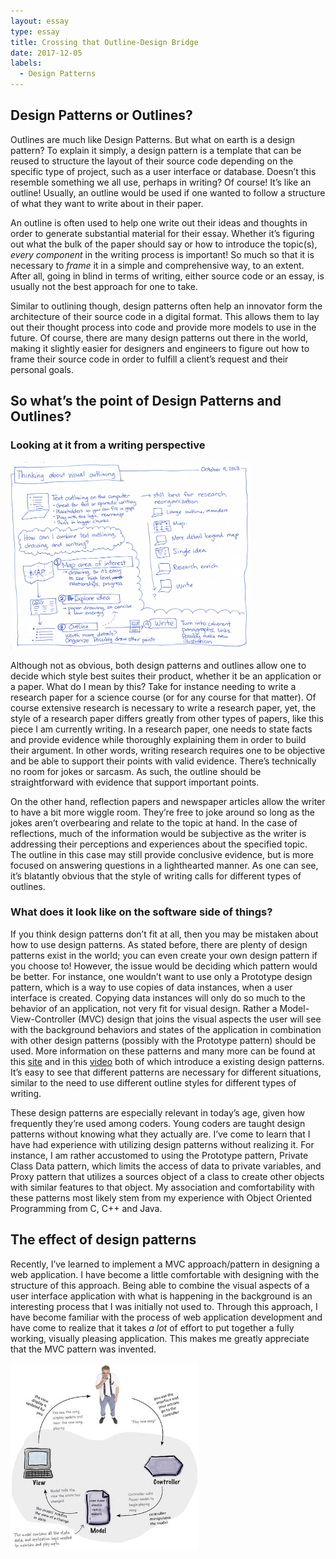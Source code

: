 ```yaml
---
layout: essay
type: essay
title: Crossing that Outline-Design Bridge
date: 2017-12-05
labels:
  - Design Patterns
---
```


## Design Patterns or Outlines?

Outlines are much like Design Patterns. But what on earth is a design pattern? To explain it simply, a design pattern is a template that can be reused to structure the layout of their source code depending on the specific type of project, such as a user interface or database. Doesn’t this resemble something we all use, perhaps in writing? Of course! It’s like an outline! Usually, an outline would be used if one wanted to follow a structure of what they want to write about in their paper. 

An outline is often used to help one write out their ideas and thoughts in order to generate substantial material for their essay. Whether it’s figuring out what the bulk of the paper should say or how to introduce the topic(s), *every component* in the writing process is important! So much so that it is necessary to *_frame_* it in a simple and comprehensive way, to an extent. After all, going in blind in terms of writing, either source code or an essay, is usually not the best approach for one to take.

Similar to outlining though, design patterns often help an innovator form the architecture of their source code in a digital format. This allows them to lay out their thought process into code and provide more models to use in the future. Of course, there are many design patterns out there in the world, making it slightly easier for designers and engineers to figure out how to frame their source code in order to fulfill a client’s request and their personal goals. 

## So what’s the point of Design Patterns and Outlines?

### Looking at it from a writing perspective 

<img class="ui left floated image" height="300" src="../images/outlineprocess.jpg">

Although not as obvious, both design patterns and outlines allow one to decide which style best suites their product, whether it be an application or a paper. What do I mean by this? Take for instance needing to write a research paper for a science course (or for any course for that matter). Of course extensive research is necessary to write a research paper, yet, the style of a research paper differs greatly from other types of papers, like this piece I am currently writing. In a research paper, one needs to state facts and provide evidence while thoroughly explaining them in order to build their argument. In other words, writing research requires one to be objective and be able to support their points with valid evidence. There’s technically no room for jokes or sarcasm. As such, the outline should be straightforward with evidence that support important points. 

On the other hand, reflection papers and newspaper articles  allow the writer to have a bit more wiggle room. They’re free to joke around so long as the jokes aren’t overbearing and relate to the topic at hand. In the case of reflections, much of the information would be subjective as the writer is addressing their perceptions and experiences about the specified topic. The outline in this case may still provide conclusive evidence, but is more focused on answering questions in a lighthearted manner. As one can see, it’s blatantly obvious that the style of writing calls for different types of outlines.     

### What does it look like on the software side of things?

If you think design patterns don’t fit at all, then you may be mistaken about how to use design patterns. As stated before, there are plenty of design patterns exist in the world; you can even create your own design pattern if you choose to! However, the issue would be deciding which pattern would be better. For instance, one wouldn’t want to use only a Prototype design pattern, which is a way to use copies of data instances, when a user interface is created. Copying data instances will only do so much to the behavior of an application, not very fit for visual design. Rather a Model-View-Controller (MVC) design that joins the visual aspects the user will see with the background behaviors and states of the application in combination with other design patterns (possibly with the Prototype pattern) should be used. More information on these patterns and many more can be found at this [site](https://sourcemaking.com/design_patterns) and in this [video](https://www.youtube.com/watch?time_continue=982&v=Z2yjimK_MJU) both of which introduce a existing design patterns. It’s easy to see that different patterns are necessary for different situations, similar to the need to use different outline styles for different types of writing.  

These design patterns are especially relevant in today’s age, given how frequently they’re used among coders. Young coders are taught design patterns without knowing what they actually are. I’ve come to learn that I have had experience with utilizing design patterns without realizing it. For instance, I am rather accustomed to using the Prototype pattern, Private Class Data pattern, which limits the access of data to private variables, and Proxy pattern that utilizes a sources object of a class to create other objects with similar features to that object. My association and comfortability with these patterns most likely stem from my experience with Object Oriented Programming from C, C++ and Java. 

## The effect of design patterns 

Recently, I’ve learned to implement a MVC approach/pattern in designing a web application. I have become a little comfortable with designing with the structure of this approach. Being able to combine the visual aspects of a user interface application with what is happening in the background is an interesting process that I was initially not used to. Through this approach, I have become familiar with the process of web application development  and have come to realize that it takes *_a lot_* of effort to put together a fully working, visually pleasing application. This makes me greatly appreciate that the MVC pattern was invented.       

<img class="ui centered floated image" height="300" src="../images/mvc.jpg">
